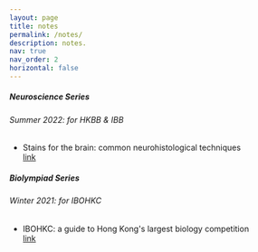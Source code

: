 ```yaml
---
layout: page
title: notes
permalink: /notes/
description: notes.
nav: true
nav_order: 2
horizontal: false
---
```

<div class="card mt-3">
  <div class="p-3">
    <div class="row">
      <div class="col-sm-10">
        <h5 class="card-title font-weight-normal">Neuroscience Series</h5>
        <h6 class="card-subtitle font-italic">Summer 2022: for HKBB & IBB</h6>
      </div>
    </div>
    <ul class="card-text font-weight-light list-group list-group-flush">
      <li class="list-group-item bg-transparent">
        <div class="row">
          <div class="col-sm-11">
            Stains for the brain: common neurohistological techniques
          </div>
          <div class="col-sm-1">
           <a href="/notes/neuro/stains/">link</a>
          </div>
        </div>
      </li>
    </ul>
  </div>
</div>

<div class="card mt-3">
  <div class="p-3">
    <div class="row">
      <div class="col-sm-10">
        <h5 class="card-title font-weight-normal">Biolympiad Series</h5>
        <h6 class="card-subtitle font-italic">Winter 2021: for IBOHKC</h6>
      </div>
    </div>
    <ul class="card-text font-weight-light list-group list-group-flush">
      <li class="list-group-item bg-transparent">
        <div class="row">
          <div class="col-sm-11">
            IBOHKC: a guide to Hong Kong's largest biology competition
          </div>
          <div class="col-sm-1">
           <a href="/notes/ibohkc/guide/">link</a>
          </div>
        </div>
      </li>
    </ul>
  </div>
</div>
